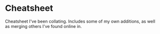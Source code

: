 # Cheatsheet
Cheatsheet I've been collating.  Includes some of my own additions, as well as merging others I've found online in. 
